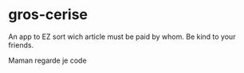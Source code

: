 # gros-cerise
An app to EZ sort wich article must be paid by whom. Be kind to your friends.

Maman regarde je code